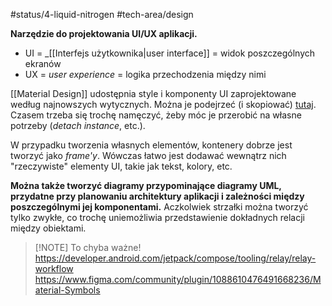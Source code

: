 #status/4-liquid-nitrogen
#tech-area/design

**Narzędzie do projektowania UI/UX aplikacji.**
- UI = _[[Interfejs użytkownika|user interface]] = widok poszczególnych ekranów 
- UX = _user experience_ = logika przechodzenia między nimi

[[Material Design]] udostępnia style i komponenty UI zaprojektowane według najnowszych wytycznych. Można je podejrzeć (i skopiować) [tutaj](https://www.figma.com/community/file/1035203688168086460). Czasem trzeba się trochę namęczyć, żeby móc je przerobić na własne potrzeby (_detach instance_, etc.).

W przypadku tworzenia własnych elementów, kontenery dobrze jest tworzyć jako _frame'y_. Wówczas łatwo jest dodawać wewnątrz nich "rzeczywiste" elementy UI, takie jak tekst, kolory, etc.



**Można także tworzyć diagramy przypominające diagramy UML, przydatne przy planowaniu architektury aplikacji i zależności między poszczególnymi jej komponentami.** Aczkolwiek strzałki można tworzyć tylko zwykłe, co trochę uniemożliwia przedstawienie dokładnych relacji między obiektami.


> [!NOTE] To chyba ważne!
> https://developer.android.com/jetpack/compose/tooling/relay/relay-workflow
> https://www.figma.com/community/plugin/1088610476491668236/Material-Symbols

